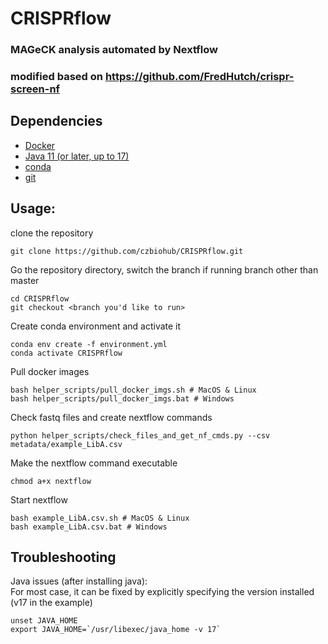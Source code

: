 # CRISPRflow
### MAGeCK analysis automated by Nextflow
### modified based on https://github.com/FredHutch/crispr-screen-nf

## Dependencies
- [Docker](https://docs.docker.com/get-docker/)
- [Java 11 (or later, up to 17)](https://www.oracle.com/java/technologies/downloads/)
- [conda](https://conda.io/projects/conda/en/latest/user-guide/install/index.html)
- [git](https://git-scm.com/book/en/v2/Getting-Started-Installing-Git)

## Usage: 
clone the repository
```
git clone https://github.com/czbiohub/CRISPRflow.git
```
Go the repository directory, switch the branch if running branch other than master
```
cd CRISPRflow
git checkout <branch you'd like to run>
```
Create conda environment and activate it
```
conda env create -f environment.yml
conda activate CRISPRflow
```
Pull docker images
```
bash helper_scripts/pull_docker_imgs.sh # MacOS & Linux
bash helper_scripts/pull_docker_imgs.bat # Windows
```
Check fastq files and create nextflow commands
```
python helper_scripts/check_files_and_get_nf_cmds.py --csv metadata/example_LibA.csv
```
Make the nextflow command executable
```
chmod a+x nextflow
```
Start nextflow
```
bash example_LibA.csv.sh # MacOS & Linux
bash example_LibA.csv.bat # Windows
```

## Troubleshooting
Java issues (after installing java):  
For most case, it can be fixed by explicitly specifying the version installed (v17 in the example)
```
unset JAVA_HOME
export JAVA_HOME=`/usr/libexec/java_home -v 17`
```
